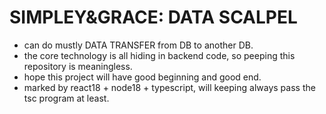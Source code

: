 # SIMPLEY&GRACE: DATA SCALPEL
- can do mustly DATA TRANSFER from DB to another DB.
- the core technology is all hiding in backend code, so peeping this repository is meaningless.
- hope this project will have good beginning and good end.
- marked by react18 + node18 + typescript, will keeping always pass the tsc program at least.
